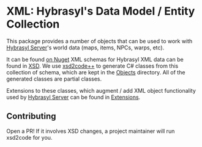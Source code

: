 # XML: Hybrasyl's Data Model / Entity Collection

This package provides a number of objects that can be used to work
with [Hybrasyl Server](https://github.com/hybrasyl/server)'s world
data (maps, items, NPCs, warps, etc). 

It can be found [on Nuget](https://www.nuget.org/packages/Hybrasyl.Xml)
XML schemas for Hybrasyl XML data can be found in
[XSD](https://github.com/hybrasyl/xml/tree/main/src/XSD). We use
[xsd2code++](https://www.xsd2code.com/) to generate C# classes from
this collection of schema, which are kept in the
[Objects](https://github.com/hybrasyl/xml/tree/main/src/Objects)
directory.  All of the generated classes are partial classes.

Extensions to these classes, which augment / add XML object functionality
used by [Hybrasyl Server](https://github.com/hybrasyl/server) can be
found in [Extensions](https://github.com/hybrasyl/xml/tree/main/src/Extensions).

## Contributing

Open a PR! If it involves XSD changes, a project maintainer will run
xsd2code for you. 
